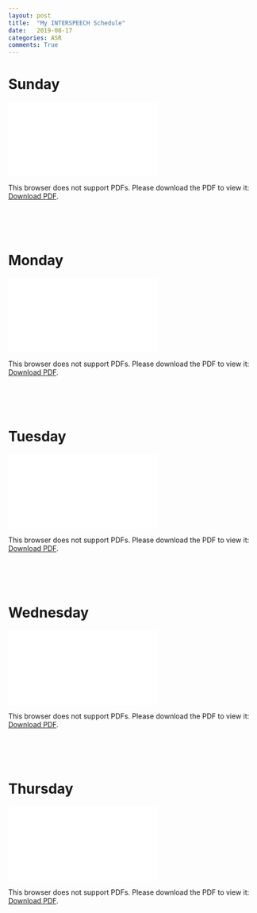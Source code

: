 ```yaml
---
layout: post
title:  "My INTERSPEECH Schedule"
date:   2019-08-17
categories: ASR
comments: True
---
```



# Sunday

<object data="/misc/1.pdf" type="application/pdf" width="700px" height="700px">
    <embed src="/misc/1.pdf">
        <p>This browser does not support PDFs. Please download the PDF to view it: <a href="/misc/1.pdf">Download PDF</a>.</p>
    </embed>
</object>

<br/>
<br/>
<br/>

# Monday

<object data="/misc/2.pdf" type="application/pdf" width="700px" height="700px">
    <embed src="/misc/2.pdf">
        <p>This browser does not support PDFs. Please download the PDF to view it: <a href="/misc/2.pdf">Download PDF</a>.</p>
    </embed>
</object>

<br/>
<br/>
<br/>


# Tuesday

<object data="/misc/3.pdf" type="application/pdf" width="700px" height="700px">
    <embed src="/misc/3.pdf">
        <p>This browser does not support PDFs. Please download the PDF to view it: <a href="/misc/3.pdf">Download PDF</a>.</p>
    </embed>
</object>

<br/>
<br/>
<br/>


# Wednesday

<object data="/misc/4.pdf" type="application/pdf" width="700px" height="700px">
    <embed src="/misc/4.pdf">
        <p>This browser does not support PDFs. Please download the PDF to view it: <a href="/misc/4.pdf">Download PDF</a>.</p>
    </embed>
</object>

<br/>
<br/>
<br/>


# Thursday

<object data="/misc/5.pdf" type="application/pdf" width="700px" height="700px">
    <embed src="/misc/5.pdf">
        <p>This browser does not support PDFs. Please download the PDF to view it: <a href="/misc/5.pdf">Download PDF</a>.</p>
    </embed>
</object>

<br/>
<br/>

[cheatsheet]: http://jrmeyer.github.io/asr/2019/08/17/Kaldi-cheatsheet.html